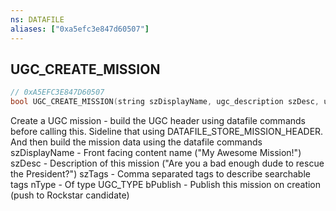 ```yaml
---
ns: DATAFILE
aliases: ["0xa5efc3e847d60507"]
---
```

## UGC_CREATE_MISSION

```c
// 0xA5EFC3E847D60507
bool UGC_CREATE_MISSION(string szDisplayName, ugc_description szDesc, ugc_description szTags, string szContentType, bool Publish, int datafileIndex);
```

Create a UGC mission - build the UGC header using datafile commands before calling this. Sideline that using DATAFILE_STORE_MISSION_HEADER. And then build the mission data using the datafile commands szDisplayName - Front facing content name ("My Awesome Mission!") szDesc - Description of this mission ("Are you a bad enough dude to rescue the President?") szTags - Comma separated tags to describe searchable tags nType - Of type UGC_TYPE bPublish - Publish this mission on creation (push to Rockstar candidate)

